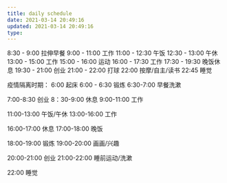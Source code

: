```yaml
---
title: daily schedule
date: 2021-03-14 20:49:16
updated: 2021-03-14 20:49:16
type:
---
```


8:30 - 9:00 拉伸早餐
9:00 - 11:00 工作
11:00 - 12:30 午饭
12:30 - 13:00 午休
13:00 - 15:00 工作
15:00 - 16:00 运动
16:00 - 17:30 工作
17:30 - 19:30 晚饭休息
19:30 - 21:00 创业
21:00 - 22:00 打球
22:00 按摩/自主/读书
22:45 睡觉

疫情隔离时期：
6:00 起床
6:00 - 6:30 锻炼
6:30-7:00 早餐洗漱

7:00-8:30 创业
8：30-9:00 休息
9:00-11:00 工作

11:00-13:00 午饭/午休
13:00-16:00 工作

16:00-17:00 休息
17:00-18:00 晚饭

18:00-19:00 锻炼
19:00-20:00 画画/兴趣

20:00-21:00 创业
21:00-22:00 睡前运动/洗漱

22:00 睡觉
